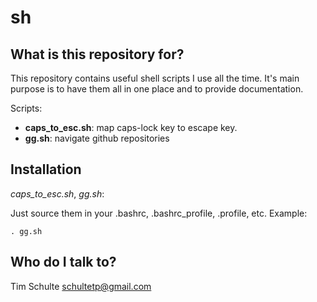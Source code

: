 # sh

## What is this repository for?

This repository contains useful shell scripts I use all the time. It's main
purpose is to have them all in one place and to provide documentation.

Scripts:
- **caps_to_esc.sh**: map caps-lock key to escape key.
- **gg.sh**: navigate github repositories 


## Installation

*caps_to_esc.sh*, *gg.sh*:

Just source them in your .bashrc, .bashrc_profile, .profile, etc.
Example:

    . gg.sh


## Who do I talk to?
Tim Schulte
schultetp@gmail.com
